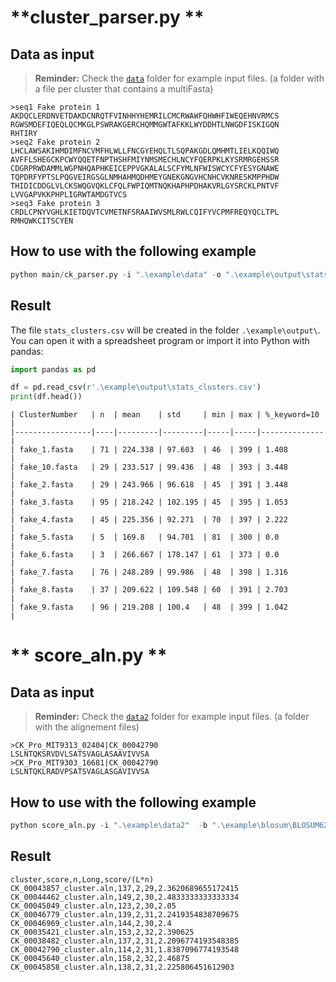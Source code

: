 
# **cluster_parser.py **

## Data as input
> **Reminder:** Check the [`data`](data) folder for example input files. (a folder with a file per cluster that contains a multiFasta)

```
>seq1 Fake protein 1
AKDQCLERDNVETDAKDCNRQTFVINHHYHEMRILCMCRWAWFQHWHFIWEQEHNVRMCS
RGWSMDEFIQEQLQCMKGLPSWRAKGERCHQMMGWTAFKKLWYDDHTLNWGDFISKIGQN
RHTIRY
>seq2 Fake protein 2
LHCLAWSAKIHMDIMFNCVMFHLWLLFNCGYEHQLTLSQPAKGDLQMHMTLIELKQQIWQ
AVFFLSHEGCKPCWYQQETFNPTHSHFMIYNMSMECHLNCYFQERPKLKYSRMRGEHSSR
CDGRPRWDAMMLWGPNHQAPHKEICEPPVGKALALSCFYMLNFWISWCYCFYESYGNAWE
TQPDRFYPTSLPQGVEIRGSGLNMHAHMQDHMEYGNEKGNGVHCNHCVKNRESKMPPHDW
THIDICDDGLVLCKSWQGVQKLCFQLFWPIQMTNQKHAPHPDHAKVRLGYSRCKLPNTVF
LVVGAPVKKPHPLIGRWTAMDGTVCS
>seq3 Fake protein 3
CRDLCPNYVGHLKIETDQVTCVMETNFSRAAIWVSMLRWLCQIFYVCPMFREQYQCLTPL
RMHQWKCITSCYEN
```

## How to use with the following example

```python
python main/ck_parser.py -i ".\example\data" -o ".\example\output\stats_clusters.csv" -k "10"
```

## Result

The file `stats_clusters.csv` will be created in the folder `.\example\output\`.  
You can open it with a spreadsheet program or import it into Python with pandas:

```python
import pandas as pd

df = pd.read_csv(r'.\example\output\stats_clusters.csv')
print(df.head())
```

```csv
| ClusterNumber   | n  | mean    | std     | min | max | %_keyword=10 |
|-----------------|----|---------|---------|-----|-----|--------------|
| fake_1.fasta    | 71 | 224.338 | 97.603  | 46  | 399 | 1.408        |
| fake_10.fasta   | 29 | 233.517 | 99.436  | 48  | 393 | 3.448        |
| fake_2.fasta    | 29 | 243.966 | 96.618  | 45  | 391 | 3.448        |
| fake_3.fasta    | 95 | 218.242 | 102.195 | 45  | 395 | 1.053        |
| fake_4.fasta    | 45 | 225.356 | 92.271  | 70  | 397 | 2.222        |
| fake_5.fasta    | 5  | 169.8   | 94.701  | 81  | 300 | 0.0          |
| fake_6.fasta    | 3  | 266.667 | 178.147 | 61  | 373 | 0.0          |
| fake_7.fasta    | 76 | 248.289 | 99.986  | 48  | 398 | 1.316        |
| fake_8.fasta    | 37 | 209.622 | 109.548 | 60  | 391 | 2.703        |
| fake_9.fasta    | 96 | 219.208 | 100.4   | 48  | 399 | 1.042        |
```


# ** score_aln.py **

## Data as input
> **Reminder:** Check the [`data2`](data2) folder for example input files. (a folder with the alignement files)

```
>CK_Pro_MIT9313_02404|CK_00042790
LSLNTQKSRVDVLSATSVAGLASAAVIVVSA
>CK_Pro_MIT9303_16681|CK_00042790
LSLNTQKLRADVPSATSVAGLASGAVIVVSA
```

## How to use with the following example

```python
python score_aln.py -i ".\example\data2"  -b ".\example\blosum\BLOSUM62.txt" -o ".\example\output" -s 10
```

## Result

```csv
cluster,score,n,Long,score/(L*n)
CK_00043857_cluster.aln,137,2,29,2.3620689655172415
CK_00044462_cluster.aln,149,2,30,2.4833333333333334
CK_00045049_cluster.aln,123,2,30,2.05
CK_00046779_cluster.aln,139,2,31,2.2419354838709675
CK_00046969_cluster.aln,144,2,30,2.4
CK_00035421_cluster.aln,153,2,32,2.390625
CK_00038482_cluster.aln,137,2,31,2.2096774193548385
CK_00042790_cluster.aln,114,2,31,1.8387096774193548
CK_00045640_cluster.aln,158,2,32,2.46875
CK_00045858_cluster.aln,138,2,31,2.225806451612903
```


